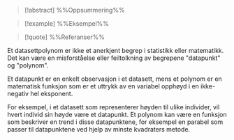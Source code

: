 
> [!abstract] %%Oppsummering%%
> 

> [!example] %%Eksempel%%
> 

> [!quote] %%Referanser%%
>


Et datasettpolynom er ikke et anerkjent begrep i statistikk eller matematikk. Det kan være en misforståelse eller feiltolkning av begrepene "datapunkt" og "polynom". 

Et datapunkt er en enkelt observasjon i et datasett, mens et polynom er en matematisk funksjon som er et uttrykk av en variabel opphøyd i en ikke-negativ hel eksponent.

For eksempel, i et datasett som representerer høyden til ulike individer, vil hvert individ sin høyde være et datapunkt. Et polynom kan være en funksjon som beskriver en trend i disse datapunktene, for eksempel en parabel som passer til datapunktene ved hjelp av minste kvadraters metode.